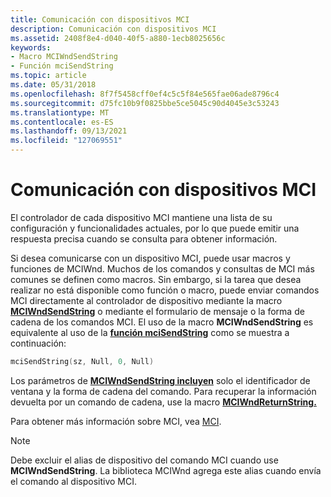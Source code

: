 ```yaml
---
title: Comunicación con dispositivos MCI
description: Comunicación con dispositivos MCI
ms.assetid: 2408f8e4-d040-40f5-a880-1ecb8025656c
keywords:
- Macro MCIWndSendString
- Función mciSendString
ms.topic: article
ms.date: 05/31/2018
ms.openlocfilehash: 8f7f5458cff0ef4c5c5f84e565fae06ade8796c4
ms.sourcegitcommit: d75fc10b9f0825bbe5ce5045c90d4045e3c53243
ms.translationtype: MT
ms.contentlocale: es-ES
ms.lasthandoff: 09/13/2021
ms.locfileid: "127069551"
---
```

# <a name="communicating-with-mci-devices"></a>Comunicación con dispositivos MCI

El controlador de cada dispositivo MCI mantiene una lista de su configuración y funcionalidades actuales, por lo que puede emitir una respuesta precisa cuando se consulta para obtener información.

Si desea comunicarse con un dispositivo MCI, puede usar macros y funciones de MCIWnd. Muchos de los comandos y consultas de MCI más comunes se definen como macros. Sin embargo, si la tarea que desea realizar no está disponible como función o macro, puede enviar comandos MCI directamente al controlador de dispositivo mediante la macro [**MCIWndSendString**](/windows/desktop/api/Vfw/nf-vfw-mciwndsendstring) o mediante el formulario de mensaje o la forma de cadena de los comandos MCI. El uso de la macro **MCIWndSendString** es equivalente al uso de la [**función mciSendString**](/previous-versions//dd757161(v=vs.85)) como se muestra a continuación:


```C++
mciSendString(sz, Null, 0, Null) 
```



Los parámetros de [**MCIWndSendString incluyen**](/windows/desktop/api/Vfw/nf-vfw-mciwndsendstring) solo el identificador de ventana y la forma de cadena del comando. Para recuperar la información devuelta por un comando de cadena, use la macro [**MCIWndReturnString.**](/windows/desktop/api/Vfw/nf-vfw-mciwndreturnstring)

Para obtener más información sobre MCI, vea [MCI](mci.md).

> [!Note]  
> Debe excluir el alias de dispositivo del comando MCI cuando use **MCIWndSendString**. La biblioteca MCIWnd agrega este alias cuando envía el comando al dispositivo MCI.

 

 

 